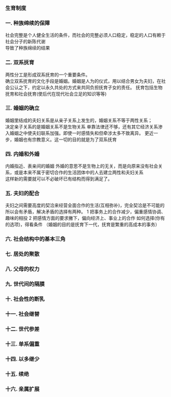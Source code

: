 ### 生育制度

### 一. 种族绵续的保障
社会完整是个人健全生活的条件，而社会的完整必须人口稳定，稳定的人口有赖于社会分子的新陈代谢  
导致了种族绵续的结果

### 二. 双系抚育
两性分工是形成双系抚育的一个重要条件。  
确立双系抚育的文化手段是婚姻。婚姻是人为的仪式，用以结合男女为夫妇，在社会公认之下，约定以永久共处的方式来共同负担抚育子女的责任。
抚育包括生物抚育和社会抚育(使后代在现代社会立足的知识等等)

### 三. 婚姻的确立
婚姻里结成的夫妇关系是从亲子关系上发生的，婚姻关系不等于两性关系；  
决定亲子关系的是婚姻关系不是生物关系
单靠法律还不够，还有其它经济关系渗入婚姻之中使夫妇联系加强。即使一时感情失和但牵涉太多不致离异。
更近一步，婚姻也有宗教意义。这一切的目的就是为了双系抚育

### 四. 内婚和外婚
内婚指近、表亲间的婚姻
外婚的意思不是生物上的无关，而是向原来没有社会关系，或是本来不属于密切合作的生活团体中的人去建立两性和夫妇关系  
这样新的需要就可以不必破坏已有结构而得到满足了。

### 五. 夫妇的配合
夫妇之间需要高度的契洽来经营全面合作的生活(互相弥补)，完全契洽是不可能的所以会有矛盾，解决矛盾的选择有两种。
1 把事务上的合作减少，偏重感情协调、趣味的相投
2 把感情方面的要求撇下，偏向经济上、事业上的合作
如何选择(你有的选项)，得看条件  （婚姻的目的是抚育下一代，抚育是繁重的高成本的事务）  

### 六. 社会结构中的基本三角

### 七. 居处的聚散

### 八. 父母的权力

### 九. 世代间的隔膜

### 十. 社会性的断乳

### 十一. 社会继替

### 十二. 世代参差

### 十三. 单系偏重

### 十四. 以多继少

### 十五. 续绝

### 十六. 亲属扩展

